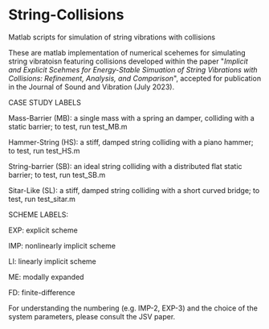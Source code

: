# String-Collisions
Matlab scripts for simulation of string vibrations with collisions

These are matlab implementation of numerical scehemes for simulating string vibratoisn featuring collisions developed within the paper 
"_Implicit and Explicit Scehmes for Energy-Stable Simuation of String Vibrations with Collisions: Refinement, Analysis, and Comparison_", 
accepted for publication in the Journal of Sound and Vibration (July 2023).

CASE STUDY LABELS 

Mass-Barrier (MB): a single mass with a spring an damper,  colliding with a static barrier; to test, run test_MB.m

Hammer-String (HS): a stiff, damped string colliding with a piano hammer; to test, run test_HS.m

String-barrier (SB): an ideal string colliding with a distributed flat static barrier; to test, run test_SB.m

Sitar-Like (SL): a stiff, damped string colliding with a short curved bridge; to test, run test_sitar.m


SCHEME LABELS:

EXP: explicit scheme

IMP: nonlinearly implicit scheme

LI: linearly implicit scheme

ME: modally expanded

FD: finite-difference

For understanding the numbering (e.g. IMP-2, EXP-3) and the choice of the system parameters, please consult the JSV paper.

